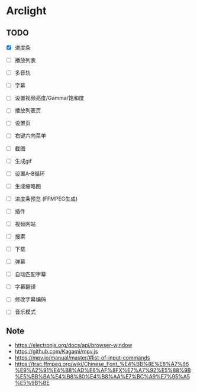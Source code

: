 # Arclight

## TODO

- [x] 进度条
- [ ] 播放列表
- [ ] 多音轨
- [ ] 字幕
- [ ] 设置视频亮度/Gamma/饱和度
- [ ] 播放列表页
- [ ] 设置页
- [ ] 右键六向菜单
- [ ] 截图
- [ ] 生成gif
- [ ] 设置A-B循环
- [ ] 生成缩略图
- [ ] 进度条预览 (FFMPEG生成)

- [ ] 插件
- [ ] 视频网站
- [ ] 搜索
- [ ] 下载
- [ ] 弹幕
- [ ] 自动匹配字幕
- [ ] 字幕翻译
- [ ] 修改字幕编码

- [ ] 音乐模式

## Note

- <https://electronjs.org/docs/api/browser-window>
- <https://github.com/Kagami/mpv.js>
- <https://mpv.io/manual/master/#list-of-input-commands>
- <https://trac.ffmpeg.org/wiki/Chinese_Font_%E4%BB%8E%E8%A7%86%E9%A2%91%E4%B8%AD%E6%AF%8FX%E7%A7%92%E5%88%9B%E5%BB%BA%E4%B8%80%E4%B8%AA%E7%BC%A9%E7%95%A5%E5%9B%BE>
